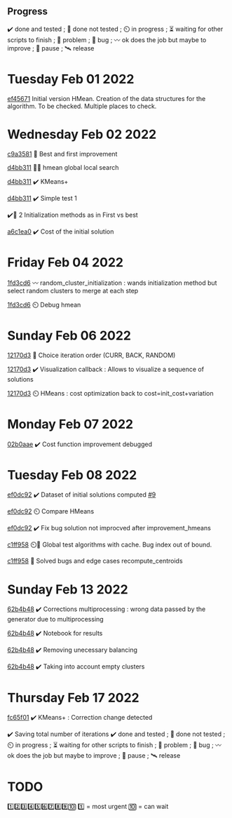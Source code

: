 ## Progress
✔️ done and tested ; 🔨 done not tested ; ⏲️ in progress ; ⏳ waiting for other scripts to finish ; 🚩 problem ; 🐛 bug ; 〰️ ok does the job but maybe to improve ; 🛑 pause ; 🛰️ release

# Tuesday Feb 01 2022
[ef45671](https://github.com/Rob174/MaitriseClustering/tree/ef4567111a1574f222cbe2243ae28a8e41406d77) Initial version HMean. Creation of the data structures for the algorithm. To be checked. Multiple places to check.
# Wednesday Feb 02 2022
[c9a3581](https://github.com/Rob174/MaitriseClustering/tree/c9a3581df4940583b887fd1b18e0e604f8dd2044) 🔨 Best and first improvement 

[d4bb311](https://github.com/Rob174/MaitriseClustering/tree/d4bb311deeaf93c2dfaa56e3a0390202db8c944f) 🐛🔨 hmean global local search

[d4bb311](https://github.com/Rob174/MaitriseClustering/tree/d4bb311deeaf93c2dfaa56e3a0390202db8c944f) ✔️ KMeans+ 

[d4bb311](https://github.com/Rob174/MaitriseClustering/tree/d4bb311deeaf93c2dfaa56e3a0390202db8c944f) ✔️ Simple test 1

✔️🚩 2 Initialization methods  as in First vs best

[a6c1ea0](https://github.com/Rob174/MaitriseClustering/tree/a6c1ea021bea534bb405618572a4d0d8c2b6499d) ✔️ Cost of the initial solution

# Friday Feb 04 2022

[1fd3cd6](https://github.com/Rob174/MaitriseClustering/tree/1fd3cd6a02d5e6366256575ed7e9795f3148cbba) 〰️ random_cluster_initialization : wands initialization method but select random clusters to merge at each step

[1fd3cd6](https://github.com/Rob174/MaitriseClustering/tree/1fd3cd6a02d5e6366256575ed7e9795f3148cbba) ⏲️ Debug hmean

# Sunday Feb 06 2022
[12170d3](https://github.com/Rob174/MaitriseClustering/tree/12170d39a3338487e653c728a27259ab9b24d8ec) 🔨 Choice iteration order (CURR, BACK, RANDOM)

[12170d3](https://github.com/Rob174/MaitriseClustering/tree/12170d39a3338487e653c728a27259ab9b24d8ec) ✔️ Visualization callback : Allows to visualize a sequence of solutions

[12170d3](https://github.com/Rob174/MaitriseClustering/tree/12170d39a3338487e653c728a27259ab9b24d8ec) ⏲️ HMeans : cost optimization back to cost=init_cost+variation


# Monday Feb 07 2022

[02b0aae](https://github.com/Rob174/MaitriseClustering/tree/02b0aae950ecc2fe494d286645bfc37baa15b3df) ✔️ Cost function improvement debugged

# Tuesday Feb 08 2022
[ef0dc92](https://github.com/Rob174/MaitriseClustering/tree/ef0dc9231e824e9ace1e2bda630b012367fd008f) ✔️ Dataset of initial solutions computed [#9](https://github.com/Rob174/MaitriseClustering/issues/9)

[ef0dc92](https://github.com/Rob174/MaitriseClustering/tree/ef0dc9231e824e9ace1e2bda630b012367fd008f) ⏲️ Compare HMeans

[ef0dc92](https://github.com/Rob174/MaitriseClustering/tree/ef0dc9231e824e9ace1e2bda630b012367fd008f) ✔️ Fix bug solution not improcved after improvement_hmeans

[c1ff958](https://github.com/Rob174/MaitriseClustering/tree/c1ff958b0ce7b672fb7d88ec701221941e7da945) ⏲️🐛 Global test algorithms with cache. Bug index out of bound. 

[c1ff958](https://github.com/Rob174/MaitriseClustering/tree/c1ff958b0ce7b672fb7d88ec701221941e7da945) 🔨 Solved bugs and edge cases recompute_centroids 

# Sunday Feb 13 2022
[62b4b48](https://github.com/Rob174/MaitriseClustering/tree/62b4b4879a9bd65e3e1f3df75a40f5c551e4d115) ✔️ Corrections multiprocessing : wrong data passed by the generator due to multiprocessing 

[62b4b48](https://github.com/Rob174/MaitriseClustering/tree/62b4b4879a9bd65e3e1f3df75a40f5c551e4d115) ✔️ Notebook for results 

[62b4b48](https://github.com/Rob174/MaitriseClustering/tree/62b4b4879a9bd65e3e1f3df75a40f5c551e4d115) ✔️ Removing unecessary balancing 

[62b4b48](https://github.com/Rob174/MaitriseClustering/tree/62b4b4879a9bd65e3e1f3df75a40f5c551e4d115) ✔️ Taking into account empty clusters

# Thursday Feb 17 2022
[fc65f01](https://github.com/Rob174/MaitriseClustering/tree/fc65f01583bb32a9874df69bfe2c60db1771ce66) ✔️ KMeans+ : Correction change detected

✔️ Saving total number of iterations
✔️ done and tested ; 🔨 done not tested ; ⏲️ in progress ; ⏳ waiting for other scripts to finish ; 🚩 problem ; 🐛 bug ; 〰️ ok does the job but maybe to improve ; 🛑 pause ; 🛰️ release

# TODO 
1️⃣2️⃣3️⃣4️⃣5️⃣6️⃣7️⃣8️⃣9️⃣🔟 1️⃣ = most urgent 🔟 = can wait

